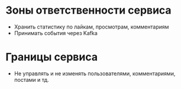 # Зоны ответственности сервиса
- Хранить статистику по лайкам, просмотрам, комментариям
- Принимать события через Kafka

# Границы сервиса 
- Не управлять и не изменять пользователями, комментариями, постами и тд.
